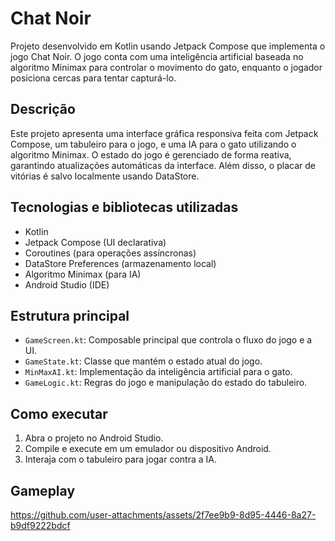 # Chat Noir

Projeto desenvolvido em Kotlin usando Jetpack Compose que implementa o jogo Chat Noir. O jogo conta com uma inteligência artificial baseada no algoritmo Minimax para controlar o movimento do gato, enquanto o jogador posiciona cercas para tentar capturá-lo.

## Descrição

Este projeto apresenta uma interface gráfica responsiva feita com Jetpack Compose, um tabuleiro para o jogo, e uma IA para o gato utilizando o algoritmo Minimax. O estado do jogo é gerenciado de forma reativa, garantindo atualizações automáticas da interface. Além disso, o placar de vitórias é salvo localmente usando DataStore.

## Tecnologias e bibliotecas utilizadas

- Kotlin
- Jetpack Compose (UI declarativa)
- Coroutines (para operações assíncronas)
- DataStore Preferences (armazenamento local)
- Algoritmo Minimax (para IA)
- Android Studio (IDE)

## Estrutura principal

- `GameScreen.kt`: Composable principal que controla o fluxo do jogo e a UI.
- `GameState.kt`: Classe que mantém o estado atual do jogo.
- `MinMaxAI.kt`: Implementação da inteligência artificial para o gato.
- `GameLogic.kt`: Regras do jogo e manipulação do estado do tabuleiro.

## Como executar

1. Abra o projeto no Android Studio.
2. Compile e execute em um emulador ou dispositivo Android.
3. Interaja com o tabuleiro para jogar contra a IA.

## Gameplay

https://github.com/user-attachments/assets/2f7ee9b9-8d95-4446-8a27-b9df9222bdcf

